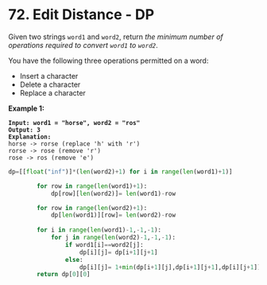 # 72. Edit Distance - DP

Given two strings `word1` and `word2`, return _the minimum number of operations required to convert `word1` to `word2`_.

You have the following three operations permitted on a word:

* Insert a character
* Delete a character
* Replace a character

&#x20;

**Example 1:**

<pre><code><strong>Input: word1 = "horse", word2 = "ros"
</strong><strong>Output: 3
</strong><strong>Explanation: 
</strong>horse -> rorse (replace 'h' with 'r')
rorse -> rose (remove 'r')
rose -> ros (remove 'e')
</code></pre>

```python
dp=[[float("inf")]*(len(word2)+1) for i in range(len(word1)+1)]

        for row in range(len(word1)+1):
            dp[row][len(word2)]= len(word1)-row

        for row in range(len(word2)+1):
            dp[len(word1)][row]= len(word2)-row
        
        for i in range(len(word1)-1,-1,-1):
            for j in range(len(word2)-1,-1,-1):
                if word1[i]==word2[j]:
                    dp[i][j]= dp[i+1][j+1]
                else:
                    dp[i][j]= 1+min(dp[i+1][j],dp[i+1][j+1],dp[i][j+1])
        return dp[0][0]
```
